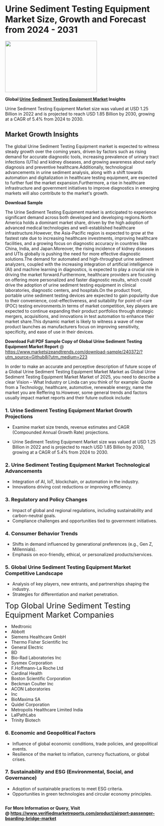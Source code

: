 <H1>Urine Sediment Testing Equipment Market Size, Growth and Forecast from 2024 - 2031</H1><img class="aligncenter size-medium wp-image-584254" src="https://thirdeyenews.in/wp-content/uploads/2024/09/Global-Market-Research-300x168.jpeg" alt="" width="300" height="168" /><p><strong>Global&nbsp;<a href="https://www.marketsizeandtrends.com/download-sample/240372/?utm_source=Github8j?utm_medium=223">Urine Sediment Testing Equipment Market</a> Insights</strong></p><p>Urine Sediment Testing Equipment Market size was valued at USD 1.25 Billion in 2022 and is projected to reach USD 1.85 Billion by 2030, growing at a CAGR of 5.4% from 2024 to 2030.</p><p><h2>Market Growth Insights</h2> <p>The global Urine Sediment Testing Equipment market is expected to witness steady growth over the coming years, driven by factors such as rising demand for accurate diagnostic tools, increasing prevalence of urinary tract infections (UTIs) and kidney diseases, and growing awareness about early diagnosis and preventive healthcare.Additionally, technological advancements in urine sediment analysis, along with a shift towards automation and digitalization in healthcare testing equipment, are expected to further fuel the market expansion.Furthermore, a rise in healthcare infrastructure and government initiatives to improve diagnostics in emerging markets will also contribute to the market's growth.</p> <p><strong>Download Sample</strong></p> <p>The Urine Sediment Testing Equipment market is anticipated to experience significant demand across both developed and developing regions.North America holds a dominant market share, driven by the high adoption of advanced medical technologies and well-established healthcare infrastructure.However, the Asia-Pacific region is expected to grow at the fastest rate due to increasing healthcare investments, improving healthcare facilities, and a growing focus on diagnostic accuracy in countries like China, India, and Japan.Moreover, the rising incidence of kidney diseases and UTIs globally is pushing the need for more effective diagnostic solutions.The demand for automated and high-throughput urine sediment analyzers, coupled with the increasing integration of artificial intelligence (AI) and machine learning in diagnostics, is expected to play a crucial role in driving the market forward.Furthermore, healthcare providers are focusing on offering more personalized and faster diagnostic results, which could drive the adoption of urine sediment testing equipment in clinical laboratories, diagnostic centers, and hospitals.On the product front, portable urine sediment testing devices are expected to gain popularity due to their convenience, cost-effectiveness, and suitability for point-of-care (POC) testing environments.In terms of market competition, key players are expected to continue expanding their product portfolios through strategic mergers, acquisitions, and innovations in test automation to enhance their market share.This dynamic market is likely to witness a wave of new product launches as manufacturers focus on improving sensitivity, specificity, and ease of use in their devices.<p><span class=""><strong>Download Full PDF Sample Copy of Global Urine Sediment Testing Equipment Market Report</strong> @ <a href="https://www.marketsizeandtrends.com/download-sample/240372/?utm_source=Github8j?utm_medium=223" target="_blank">https://www.marketsizeandtrends.com/download-sample/240372/?utm_source=Github8j?utm_medium=223</a></span></p><p>In order to make an accurate and perceptive description of future scope of a Global&nbsp;Urine Sediment Testing Equipment Market Market as Global&nbsp;Urine Sediment Testing Equipment Market Market of 2025, you need to describe a clear Vision &ndash; What Industry or Linda can you think of for example: Quote from a Technology, healthcare, automotive, renewable energy, name the market you are Reffering to.However, some general trends and factors usually impact market reports and their future outlook include:</p><h3>1.&nbsp;<strong>Urine Sediment Testing Equipment Market Growth Projections</strong></h3><ul><li>Examine market size trends, revenue estimates and CAGR (Compounded Annual Growth Rate) projections.</li><li><p>Urine Sediment Testing Equipment Market size was valued at USD 1.25 Billion in 2022 and is projected to reach USD 1.85 Billion by 2030, growing at a CAGR of 5.4% from 2024 to 2030.</p></li></ul><h3>2.&nbsp;<strong>Urine Sediment Testing Equipment Market Technological Advancements</strong></h3><ul><li>Integration of AI, IoT, blockchain, or automation in the industry.</li><li>Innovations driving cost reductions or improving efficiency.</li></ul><h3>3.&nbsp;<strong>Regulatory and Policy Changes</strong></h3><ul><li>Impact of global and regional regulations, including sustainability and carbon-neutral goals.</li><li>Compliance challenges and opportunities tied to government initiatives.</li></ul><h3>4.&nbsp;<strong>Consumer Behavior Trends</strong></h3><ul><li>Shifts in demand influenced by generational preferences (e.g., Gen Z, Millennials).</li><li>Emphasis on eco-friendly, ethical, or personalized products/services.</li></ul><h3>5.&nbsp;<strong>Global Urine Sediment Testing Equipment Market Competitive Landscape</strong></h3><ul><li>Analysis of key players, new entrants, and partnerships shaping the industry.</li><li>Strategies for differentiation and market penetration.</li></ul><p data-pm-slice="1 1 []"><span style="color: inherit; font-family: inherit; font-size: 25px;">Top Global Urine Sediment Testing Equipment Market Companies</span></p><div class="" data-test-id=""><p><li>Medtronic</li><li> Abbott</li><li> Siemens Healthcare GmbH</li><li> Thermo Fisher Scientific Inc</li><li> General Electric</li><li> BD</li><li> Bio-Rad Laboratories Inc</li><li> Sysmex Corporation</li><li> F.Hoffmann-La Roche Ltd</li><li> Cardinal Health</li><li> Boston Scientific Corporation</li><li> Beckman Coulter Inc</li><li> ACON Laboratories</li><li> Inc</li><li> BioMaxima SA</li><li> Quidel Corporation</li><li> Metropolis Healthcare Limited India</li><li> LalPathLabs</li><li> Trinity Biotech</li></p></div><h3>6.&nbsp;<strong>Economic and Geopolitical Factors</strong></h3><ul><li>Influence of global economic conditions, trade policies, and geopolitical events.</li><li>Resilience of the market to inflation, currency fluctuations, or global crises.</li></ul><h3>7.&nbsp;<strong>Sustainability and ESG (Environmental, Social, and Governance)</strong></h3><ul><li>Adoption of sustainable practices to meet ESG criteria.</li><li>Opportunities in green technologies and circular economy principles.</li></ul><h2><strong style="font-size: 14px;">For More Information or Query, Visit @&nbsp;</strong><a style="background-color: #ffffff; font-size: 14px;" href="https://www.marketsizeandtrends.com/report/urine-sediment-testing-equipment-market/" target="_blank">https://www.verifiedmarketreports.com/product/airport-passenger-boarding-bridge-market</a></h2>
